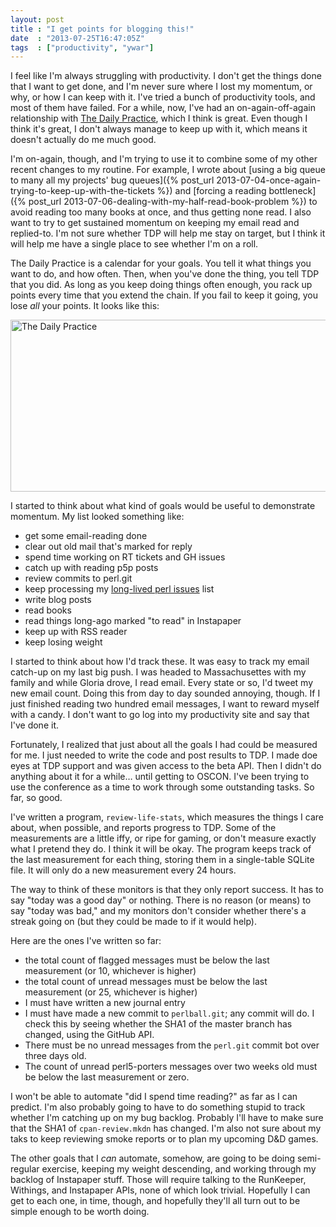 ```yaml
---
layout: post
title : "I get points for blogging this!"
date  : "2013-07-25T16:47:05Z"
tags  : ["productivity", "ywar"]
---
```

I feel like I'm always struggling with productivity.  I don't get the things
done that I want to get done, and I'm never sure where I lost my momentum, or
why, or how I can keep with it.  I've tried a bunch of productivity tools, and
most of them have failed.  For a while, now, I've had an on-again-off-again
relationship with [The Daily Practice](http://tdp.me/), which I think is great.
Even though I think it's great, I don't always manage to keep up with it, which
means it doesn't actually do me much good.

I'm on-again, though, and I'm trying to use it to combine some of my other
recent changes to my routine.  For example, I wrote about [using a big queue to
many all my projects' bug queues]({% post_url 2013-07-04-once-again-trying-to-keep-up-with-the-tickets %})
and [forcing a reading bottleneck]({% post_url 2013-07-06-dealing-with-my-half-read-book-problem %})
to avoid reading too many books at once, and thus getting none read.  I also
want to try to get sustained momentum on keeping my email read and replied-to.
I'm not sure whether TDP will help me stay on target, but I think it will help
me have a single place to see whether I'm on a roll.

The Daily Practice is a calendar for your goals.  You tell it what things you
want to do, and how often.  Then, when you've done the thing, you tell TDP that
you did.  As long as you keep doing things often enough, you rack up points
every time that you extend the chain.  If you fail to keep it going, you lose
*all* your points.  It looks like this:

<a href="http://www.flickr.com/photos/rjbs/9366752922/" title="The Daily
Practice"><img
src="http://farm8.staticflickr.com/7346/9366752922_576cd98707_z.jpg"
width="640" height="275" alt="The Daily Practice"></a>

I started to think about what kind of goals would be useful to demonstrate
momentum.  My list looked something like:

* get some email-reading done
* clear out old mail that's marked for reply
* spend time working on RT tickets and GH issues
* catch up with reading p5p posts
* review commits to perl.git
* keep processing my [long-lived perl issues](https://github.com/rjbs/perlball/) list
* write blog posts
* read books
* read things long-ago marked "to read" in Instapaper
* keep up with RSS reader
* keep losing weight

I started to think about how I'd track these.  It was easy to track my email
catch-up on my last big push.  I was headed to Massachusettes with my family
and while Gloria drove, I read email.  Every state or so, I'd tweet my new
email count.  Doing this from day to day sounded annoying, though.  If I just
finished reading two hundred email messages, I want to reward myself with a
candy.  I don't want to go log into my productivity site and say that I've done
it.

Fortunately, I realized that just about all the goals I had could be measured
for me.  I just needed to write the code and post results to TDP.  I made doe
eyes at TDP support and was given access to the beta API.  Then I didn't do
anything about it for a while… until getting to OSCON.  I've been trying to use
the conference as a time to work through some outstanding tasks.  So far, so
good.

I've written a program, `review-life-stats`, which measures the things I care
about, when possible, and reports progress to TDP.  Some of the measurements
are a little iffy, or ripe for gaming, or don't measure exactly what I pretend
they do.  I think it will be okay.  The program keeps track of the last
measurement for each thing, storing them in a single-table SQLite file.  It
will only do a new measurement every 24 hours.

The way to think of these monitors is that they only report success.  It has to
say "today was a good day" or nothing.  There is no reason (or means) to say
"today was bad," and my monitors don't  consider whether there's a streak going
on (but they could be made to if it would help).

Here are the ones I've written so far:

* the total count of flagged messages must be below the last measurement (or 10, whichever is higher)
* the total count of unread messages must be below the last measurement (or 25, whichever is higher)
* I must have written a new journal entry
* I must have made a new commit to `perlball.git`; any commit will do.  I check this by seeing whether the SHA1 of the master branch has changed, using the GitHub API.
* There must be no unread messages from the `perl.git` commit bot over three days old.
* The count of unread perl5-porters messages over two weeks old must be below the last measurement or zero.

I won't be able to automate "did I spend time reading?" as far as I can
predict.  I'm also probably going to have to do something stupid to track
whether I'm catching up on my bug backlog.  Probably I'll have to make sure
that the SHA1 of `cpan-review.mkdn` has changed.  I'm also not sure about my
taks to keep reviewing smoke reports or to plan my upcoming D&D games.

The other goals that I *can* automate, somehow, are going to be doing semi-regular
exercise, keeping my weight descending, and working through my backlog of
Instapaper stuff.  Those will require talking to the RunKeeper, Withings, and
Instapaper APIs, none of which look trivial.  Hopefully I can get to each one,
in time, though, and hopefully they'll all turn out to be simple enough to be
worth doing.

